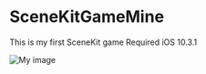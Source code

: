 # SceneKitGameMine
This is my first SceneKit game
Required iOS 10.3.1

![My image](https://media.giphy.com/media/l4EoSLUZZ9vNlDGxy/giphy.gif)
